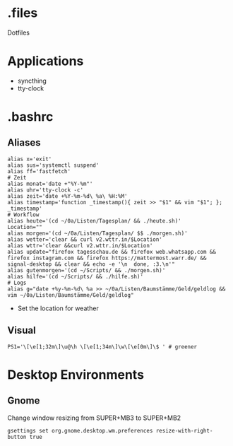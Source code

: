 # .files
Dotfiles

# Applications
- syncthing
- tty-clock
# .bashrc
## Aliases
```
alias x='exit'
alias sus='systemctl suspend'
alias ff='fastfetch'
# Zeit
alias monat='date +"%Y-%m"'
alias uhr='tty-clock -c'
alias zeit='date +%Y-%m-%d\ %a\ %H:%M'
alias timestamp='function _timestamp(){ zeit >> "$1" && vim "$1"; }; _timestamp'
# Workflow
alias heute='(cd ~/0a/Listen/Tagesplan/ && ./heute.sh)'
Location=""
alias morgen='(cd ~/0a/Listen/Tagesplan/ $$ ./morgen.sh)'
alias wetter='clear && curl v2.wttr.in/$Location'
alias wttr='clear &&curl v2.wttr.in/$Location'
alias update="firefox tagesschau.de && firefox web.whatsapp.com && firefox instagram.com && firefox https://mattermost.warr.de/ && signal-desktop && clear && echo -e '\n  done, :3.\n'"
alias gutenmorgen='(cd ~/Scripts/ && ./morgen.sh)'
alias hilfe='(cd ~/Scripts/ && ./hilfe.sh)'
# Logs
alias g="date +%y-%m-%d\ %a >> ~/0a/Listen/Baumstämme/Geld/geldlog && vim ~/0a/Listen/Baumstämme/Geld/geldlog"
```
- Set the location for weather
## Visual
```
PS1='\[\e[1;32m\]\u@\h \[\e[1;34m\]\w\[\e[0m\]\$ ' # greener
```


# Desktop Environments
## Gnome
Change window resizing from SUPER+MB3 to SUPER+MB2 
```
gsettings set org.gnome.desktop.wm.preferences resize-with-right-button true
```
